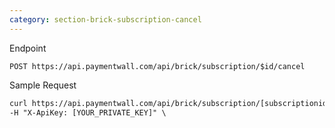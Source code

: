 ```yaml
---
category: section-brick-subscription-cancel
---
```

Endpoint
```
POST https://api.paymentwall.com/api/brick/subscription/$id/cancel
```

Sample Request
```html
curl https://api.paymentwall.com/api/brick/subscription/[subscriptionid]/cancel \
-H "X-ApiKey: [YOUR_PRIVATE_KEY]" \
```
